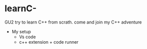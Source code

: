 # learnC-
GU2 try to learn C++ from scrath. come and join my C++ adventure 

* My setup 
  - Vs code 
  - c++ extension + code runner